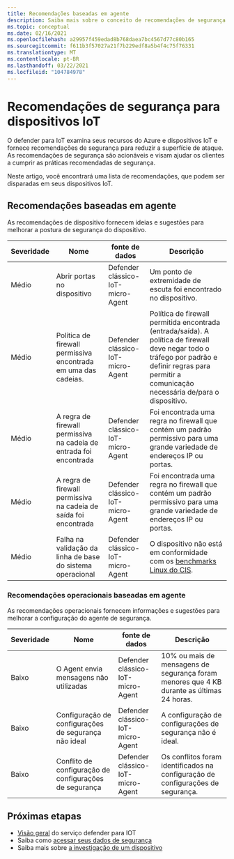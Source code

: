 ```yaml
---
title: Recomendações baseadas em agente
description: Saiba mais sobre o conceito de recomendações de segurança e como elas são usadas para dispositivos do defender para IoT.
ms.topic: conceptual
ms.date: 02/16/2021
ms.openlocfilehash: a29957f459edad8b768daea7bc4567d77c80b165
ms.sourcegitcommit: f611b3f57027a21f7b229edf8a5b4f4c75f76331
ms.translationtype: MT
ms.contentlocale: pt-BR
ms.lasthandoff: 03/22/2021
ms.locfileid: "104784978"
---
```

# <a name="security-recommendations-for-iot-devices"></a>Recomendações de segurança para dispositivos IoT

O defender para IoT examina seus recursos do Azure e dispositivos IoT e fornece recomendações de segurança para reduzir a superfície de ataque.
As recomendações de segurança são acionáveis e visam ajudar os clientes a cumprir as práticas recomendadas de segurança.

Neste artigo, você encontrará uma lista de recomendações, que podem ser disparadas em seus dispositivos IoT.

## <a name="agent-based-recommendations"></a>Recomendações baseadas em agente

As recomendações de dispositivo fornecem ideias e sugestões para melhorar a postura de segurança do dispositivo.

| Severidade | Nome | fonte de dados | Descrição |
|--|--|--|--|
| Médio | Abrir portas no dispositivo | Defender clássico-IoT-micro-Agent| Um ponto de extremidade de escuta foi encontrado no dispositivo. |
| Médio | Política de firewall permissiva encontrada em uma das cadeias. | Defender clássico-IoT-micro-Agent| Política de firewall permitida encontrada (entrada/saída). A política de firewall deve negar todo o tráfego por padrão e definir regras para permitir a comunicação necessária de/para o dispositivo. |
| Médio | A regra de firewall permissiva na cadeia de entrada foi encontrada | Defender clássico-IoT-micro-Agent| Foi encontrada uma regra no firewall que contém um padrão permissivo para uma grande variedade de endereços IP ou portas. |
| Médio | A regra de firewall permissiva na cadeia de saída foi encontrada | Defender clássico-IoT-micro-Agent| Foi encontrada uma regra no firewall que contém um padrão permissivo para uma grande variedade de endereços IP ou portas. |
| Médio | Falha na validação da linha de base do sistema operacional | Defender clássico-IoT-micro-Agent| O dispositivo não está em conformidade com os [benchmarks Linux do CIS](https://www.cisecurity.org/cis-benchmarks/). |

### <a name="agent-based-operational-recommendations"></a>Recomendações operacionais baseadas em agente

As recomendações operacionais fornecem informações e sugestões para melhorar a configuração do agente de segurança.

| Severidade | Nome | fonte de dados | Descrição |
|--|--|--|--|
| Baixo | O Agent envia mensagens não utilizadas | Defender clássico-IoT-micro-Agent | 10% ou mais de mensagens de segurança foram menores que 4 KB durante as últimas 24 horas. |
| Baixo | Configuração de configurações de segurança não ideal | Defender clássico-IoT-micro-Agent | A configuração de configurações de segurança não é ideal. |
| Baixo | Conflito de configuração de configurações de segurança | Defender clássico-IoT-micro-Agent | Os conflitos foram identificados na configuração de configurações de segurança. |

## <a name="next-steps"></a>Próximas etapas

- [Visão geral](overview.md) do serviço defender para IOT
- Saiba como [acessar seus dados de segurança](how-to-security-data-access.md)
- Saiba mais sobre [a investigação de um dispositivo](how-to-investigate-device.md)
